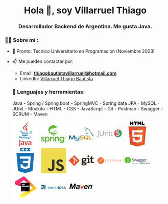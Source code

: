 <div id="header" align="center">
    <h1 align="center">Hola 👋, soy Villarruel Thiago</h1>
    <h3 align="center">Desarrollador Backend de Argentina. Me gusta Java.</h3>
</div>


### 👨‍💻 Sobre mi :

- 📝 Pronto: Técnico Universitario en Programación (Noviembre 2023)
- 📫 Me pueden contactar por:
    - Email: **thiagobautistavillarruel@hotmail.com**
    - LinkedIn: <a href="https://www.linkedin.com/in/villarruelthiagobautista/">Villarruel Thiago Bautista</a>

  <div align="left">
        <h3>🔨 Lenguajes y herramientas:</h3>
        <p>Java - Spring / Spring boot - SpringMVC - Spring data JPA - MySQL - JUnit - Mockito - HTML - CSS - JavaScript - Git - Postman - Swagger - SCRUM - Maven  </p>
        <div>
              <img src="https://github.com/devicons/devicon/blob/master/icons/java/java-original-wordmark.svg" title="Java" alt="Java" width="80" height="80"/>&nbsp;
              <img src="https://github.com/devicons/devicon/blob/master/icons/spring/spring-original-wordmark.svg" title="Spring boot" alt="Spring boot" width="80" height="80"/>&nbsp;
              <img src="https://github.com/devicons/devicon/blob/master/icons/mysql/mysql-original-wordmark.svg" title="MySQL"  alt="MySQL" width="80" height="80"/>&nbsp;
              <img src="https://github.com/devicons/devicon/blob/develop/icons/junit/junit-original-wordmark.svg" title="JUnit"  alt="JUnit" width="80" height="80"/>&nbsp;
              <img src="https://github.com/devicons/devicon/blob/develop/icons/html5/html5-original-wordmark.svg" title="HTML5" alt="HTML" width="80" height="80"/>&nbsp;
              <img src="https://github.com/devicons/devicon/blob/master/icons/css3/css3-plain-wordmark.svg"  title="CSS3" alt="CSS" width="80" height="80"/>&nbsp;
              <img src="https://github.com/devicons/devicon/blob/master/icons/javascript/javascript-original.svg" title="JavaScript" alt="JavaScript" width="80" height="80"/>&nbsp;
            <img src="https://github.com/devicons/devicon/blob/master/icons/git/git-original-wordmark.svg" title="Git" **alt="Git" width="80" height="80"/>&nbsp;
            <img src="https://github.com/devicons/devicon/blob/develop/icons/postman/postman-original-wordmark.svg" title="Postman" **alt="Postman" width="80" height="80"/>&nbsp;
            <img src="https://github.com/devicons/devicon/blob/develop/icons/swagger/swagger-original-wordmark.svg" title="Swagger" **alt="Swagger" width="80" height="80"/>&nbsp;
            <img src="https://github.com/devicons/devicon/blob/master/icons/jetbrains/jetbrains-original.svg" title="Jetbrains" alt="Jetbrains" width="80" height="80"/>&nbsp;
            <img src="https://github.com/devicons/devicon/blob/master/icons/intellij/intellij-original-wordmark.svg" title="IntelliJ" alt="IntelliJ" width="80" height="80"/>&nbsp;
            <img src="https://github.com/devicons/devicon/blob/develop/icons/maven/maven-original-wordmark.svg" title="Maven" alt="Maven" width="80" height="80"/>&nbsp;
        </div>
  </div>
  
<!--
**Villarruel-Thiago-Bautista/Villarruel-Thiago-Bautista** is a ✨ _special_ ✨ repository because its `README.md` (this file) appears on your GitHub profile.

Here are some ideas to get you started:

- 🔭 I’m currently working on ...
- 🌱 I’m currently learning ...
- 👯 I’m looking to collaborate on ...
- 🤔 I’m looking for help with ...
- 💬 Ask me about ...
- 📫 How to reach me: ...
- 😄 Pronouns: ...
- ⚡ Fun fact: ...
-->
